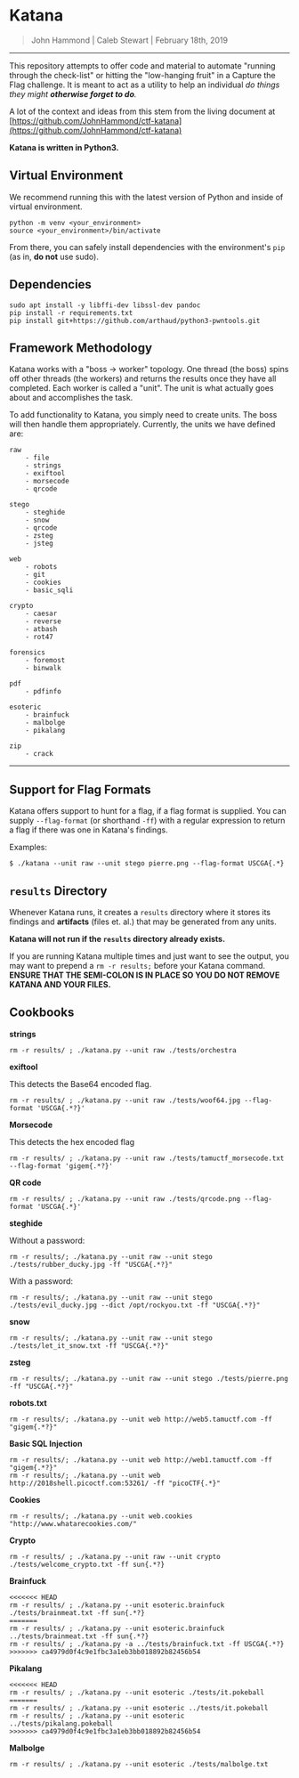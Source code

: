Katana
==============

> John Hammond | Caleb Stewart | February 18th, 2019

-----------------

This repository attempts to offer code and material to automate "running through the check-list" or hitting the "low-hanging fruit" in a Capture the Flag challenge. It is meant to act as a utility to help an individual _do things they might __otherwise forget to do__._

A lot of the context and ideas from this stem from the living document at [https://github.com/JohnHammond/ctf-katana](https://github.com/JohnHammond/ctf-katana)

**Katana is written in Python3.**

Virtual Environment
-------------

We recommend running this with the latest version of Python and inside of virtual environment.

```
python -m venv <your_environment>
source <your_environment>/bin/activate
```

From there, you can safely install dependencies with the environment's `pip` (as in, **do not** use sudo).

Dependencies 
---------------

```
sudo apt install -y libffi-dev libssl-dev pandoc
pip install -r requirements.txt
pip install git+https://github.com/arthaud/python3-pwntools.git
```

Framework Methodology
---------------------

Katana works with a "boss -> worker" topology. One thread (the boss) spins off other threads (the workers) and returns the results once they have all completed. Each worker is called a "unit". The unit is what actually goes about and accomplishes the task.

To add functionality to Katana, you simply need to create units. The boss will then handle them appropriately. Currently, the units we have defined are:

```
raw
	- file
	- strings
	- exiftool
	- morsecode
	- qrcode

stego
	- steghide 
	- snow
	- qrcode
	- zsteg
	- jsteg

web
	- robots
	- git
	- cookies
	- basic_sqli

crypto
	- caesar
	- reverse
	- atbash
	- rot47

forensics
	- foremost
	- binwalk

pdf
	- pdfinfo

esoteric
	- brainfuck
	- malbolge
	- pikalang

zip
	- crack

```

-------

Support for Flag Formats
-------------

Katana offers support to hunt for a flag, if a flag format is supplied. You can supply `--flag-format` (or shorthand `-ff`) with a regular expression to return a flag if there was one in Katana's findings.

Examples:

```
$ ./katana --unit raw --unit stego pierre.png --flag-format USCGA{.*}
```

`results` Directory
-----------

Whenever Katana runs, it creates a `results` directory where it stores its findings and **artifacts** (files et. al.) that may be generated from any units.

**Katana will not run if the `results` directory already exists.**

If you are running Katana multiple times and just want to see the output, you may want to prepend a `rm -r results;` before your Katana command. **ENSURE THAT THE SEMI-COLON IS IN PLACE SO YOU DO NOT REMOVE KATANA AND YOUR FILES.**

Cookbooks
----------

__strings__


```
rm -r results/ ; ./katana.py --unit raw ./tests/orchestra
```

__exiftool__

This detects the Base64 encoded flag.

```
rm -r results/ ; ./katana.py --unit raw ./tests/woof64.jpg --flag-format 'USCGA{.*?}'
```

__Morsecode__

This detects the hex encoded flag

```
rm -r results/ ; ./katana.py --unit raw ./tests/tamuctf_morsecode.txt --flag-format 'gigem{.*?}'
```

__QR code__

```
rm -r results/ ; ./katana.py --unit raw ./tests/qrcode.png --flag-format 'USCGA{.*}'
```


__steghide__

Without a password: 

```
rm -r results/; ./katana.py --unit raw --unit stego ./tests/rubber_ducky.jpg -ff "USCGA{.*?}"
```

With a password:

```
rm -r results/; ./katana.py --unit raw --unit stego ./tests/evil_ducky.jpg --dict /opt/rockyou.txt -ff "USCGA{.*?}"
```

__snow__

```
rm -r results/; ./katana.py --unit raw --unit stego ./tests/let_it_snow.txt -ff "USCGA{.*?}"
```

__zsteg__

```
rm -r results/; ./katana.py --unit raw --unit stego ./tests/pierre.png -ff "USCGA{.*?}"
```

__robots.txt__

```
rm -r results/; ./katana.py --unit web http://web5.tamuctf.com -ff "gigem{.*?}"
```


__Basic SQL Injection__

```
rm -r results/; ./katana.py --unit web http://web1.tamuctf.com -ff "gigem{.*?}"
rm -r results/; ./katana.py --unit web http://2018shell.picoctf.com:53261/ -ff "picoCTF{.*}"
```

__Cookies__

```
rm -r results/; ./katana.py --unit web.cookies "http://www.whatarecookies.com/"
```

__Crypto__

```
rm -r results/ ; ./katana.py --unit raw --unit crypto ./tests/welcome_crypto.txt -ff sun{.*?}
```

__Brainfuck__

```
<<<<<<< HEAD
rm -r results/ ; ./katana.py --unit esoteric.brainfuck ./tests/brainmeat.txt -ff sun{.*?}
=======
rm -r results/ ; ./katana.py --unit esoteric.brainfuck ../tests/brainmeat.txt -ff sun{.*?}
rm -r results/ ; ./katana.py -a ../tests/brainfuck.txt -ff USCGA{.*?}
>>>>>>> ca4979d0f4c9e1fbc3a1eb3bb018892b82456b54
```

__Pikalang__

```
<<<<<<< HEAD
rm -r results/ ; ./katana.py --unit esoteric ./tests/it.pokeball 
=======
rm -r results/ ; ./katana.py --unit esoteric ../tests/it.pokeball 
rm -r results/ ; ./katana.py --unit esoteric ../tests/pikalang.pokeball 
>>>>>>> ca4979d0f4c9e1fbc3a1eb3bb018892b82456b54
```

__Malbolge__

```
rm -r results/ ; ./katana.py --unit esoteric ./tests/malbolge.txt 
```

